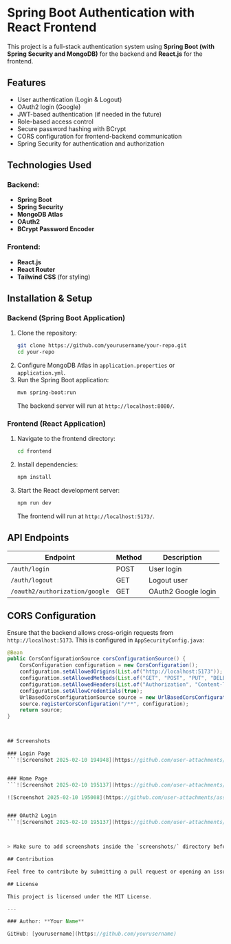 # Spring Boot Authentication with React Frontend

This project is a full-stack authentication system using **Spring Boot (with Spring Security and MongoDB)** for the backend and **React.js** for the frontend.

## Features

- User authentication (Login & Logout)
- OAuth2 login (Google)
- JWT-based authentication (if needed in the future)
- Role-based access control
- Secure password hashing with BCrypt
- CORS configuration for frontend-backend communication
- Spring Security for authentication and authorization

## Technologies Used

### Backend:

- **Spring Boot**
- **Spring Security**
- **MongoDB Atlas**
- **OAuth2**
- **BCrypt Password Encoder**

### Frontend:

- **React.js**
- **React Router**
- **Tailwind CSS** (for styling)

## Installation & Setup

### Backend (Spring Boot Application)

1. Clone the repository:
   ```sh
   git clone https://github.com/yourusername/your-repo.git
   cd your-repo
   ```
2. Configure MongoDB Atlas in `application.properties` or `application.yml`.
3. Run the Spring Boot application:
   ```sh
   mvn spring-boot:run
   ```
   The backend server will run at `http://localhost:8080/`.

### Frontend (React Application)

1. Navigate to the frontend directory:
   ```sh
   cd frontend
   ```
2. Install dependencies:
   ```sh
   npm install
   ```
3. Start the React development server:
   ```sh
   npm run dev
   ```
   The frontend will run at `http://localhost:5173/`.

## API Endpoints

| Endpoint                       | Method | Description         |
| ------------------------------ | ------ | ------------------- |
| `/auth/login`                  | POST   | User login          |
| `/auth/logout`                 | GET    | Logout user         |
| `/oauth2/authorization/google` | GET    | OAuth2 Google login |

## CORS Configuration

Ensure that the backend allows cross-origin requests from `http://localhost:5173`. This is configured in `AppSecurityConfig.java`:

```java
@Bean
public CorsConfigurationSource corsConfigurationSource() {
    CorsConfiguration configuration = new CorsConfiguration();
    configuration.setAllowedOrigins(List.of("http://localhost:5173"));
    configuration.setAllowedMethods(List.of("GET", "POST", "PUT", "DELETE", "OPTIONS"));
    configuration.setAllowedHeaders(List.of("Authorization", "Content-Type"));
    configuration.setAllowCredentials(true);
    UrlBasedCorsConfigurationSource source = new UrlBasedCorsConfigurationSource();
    source.registerCorsConfiguration("/**", configuration);
    return source;
}



## Screenshots

### Login Page
```![Screenshot 2025-02-10 194948](https://github.com/user-attachments/assets/6d7ff60f-a805-4e8a-81f8-ccd5cf487302)


### Home Page
```![Screenshot 2025-02-10 195137](https://github.com/user-attachments/assets/94e0f6c4-8477-4ab0-ac78-dfa7b3eed2c4)

![Screenshot 2025-02-10 195008](https://github.com/user-attachments/assets/6458f32c-ce73-41a5-805f-2a8ea29e95c2)


### OAuth2 Login
```![Screenshot 2025-02-10 195137](https://github.com/user-attachments/assets/94e0f6c4-8477-4ab0-ac78-dfa7b3eed2c4)



> Make sure to add screenshots inside the `screenshots/` directory before pushing to GitHub.

## Contribution

Feel free to contribute by submitting a pull request or opening an issue.

## License

This project is licensed under the MIT License.

---

### Author: **Your Name**

GitHub: [yourusername](https://github.com/yourusername)

